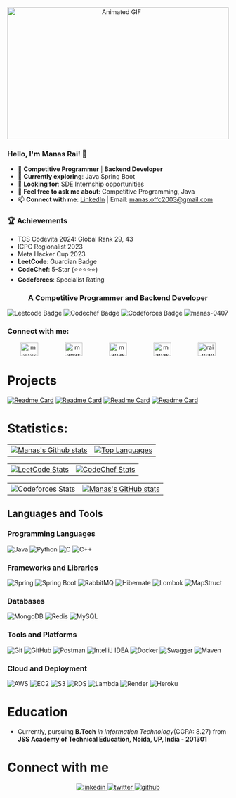 <div align="center">
  <img src="https://user-images.githubusercontent.com/74038190/226190894-18e959ba-d458-4a94-ac44-790190f2a947.gif" alt="Animated GIF" height="300" style="width: 100%; max-width: 100%;" />
</div>


### Hello, I'm Manas Rai! 👋
- 🔭 **Competitive Programmer** | **Backend Developer**
- 🌱 **Currently exploring**: Java Spring Boot
- 🤔 **Looking for**: SDE Internship opportunities
- 💬 **Feel free to ask me about**: Competitive Programming, Java
- 📫 **Connect with me**: [LinkedIn](https://www.linkedin.com/in/manas-rai2003/) | Email: [manas.offc2003@gmail.com](mailto:manas.offc2003@gmail.com)

### 🏆 Achievements
  - TCS Codevita 2024: Global Rank 29, 43
  - ICPC Regionalist 2023
  - Meta Hacker Cup 2023
- **LeetCode**: Guardian Badge
- **CodeChef**: 5-Star (⭐⭐⭐⭐⭐)
- **Codeforces**: Specialist Rating



<h3 align="center">A Competitive Programmer and Backend Developer</h3>

![Leetcode Badge](https://cp-logo.vercel.app/leetcode/manas_47?logo=true)
![Codechef Badge](https://cp-logo.vercel.app/codechef/manas_rai?logo=true)
![Codeforces Badge](https://codeforces-readme-stats.vercel.app/api/badge?username=ManasR_2003)
<img src="https://komarev.com/ghpvc/?username=manas-0407&label=Profile%20views&color=0e75b6&style=flat" alt="manas-0407" />

<h3 align="left">Connect with me:</h3>
<p align="left" style="display: flex; justify-content: space-between;">
  <a href="https://leetcode.com/manas_47/" target="_blank" style="flex-grow: 1; text-align: center;">
    <img src="https://raw.githubusercontent.com/rahuldkjain/github-profile-readme-generator/master/src/images/icons/Social/leet-code.svg" alt="manas_47" height="30" width="40" />
  </a>
  <a href="https://www.codechef.com/users/manas_rai" target="_blank" style="flex-grow: 1; text-align: center;">
    <img src="https://cdn.jsdelivr.net/npm/simple-icons@3.1.0/icons/codechef.svg" alt="manas_rai" height="30" width="40" />
  </a>
  <a href="https://codeforces.com/profile/manasr_2003" target="_blank" style="flex-grow: 1; text-align: center;">
    <img src="https://raw.githubusercontent.com/rahuldkjain/github-profile-readme-generator/master/src/images/icons/Social/codeforces.svg" alt="manasr_2003" height="30" width="40" />
  </a>
  <a href="https://linkedin.com/in/manas-rai2003/" target="_blank" style="flex-grow: 1; text-align: center;">
    <img src="https://raw.githubusercontent.com/rahuldkjain/github-profile-readme-generator/master/src/images/icons/Social/linked-in-alt.svg" alt="manas-rai2003" height="30" width="40" />
  </a>
  <a href="https://twitter.com/rai_manas47" target="_blank" style="flex-grow: 1; text-align: center;">
    <img src="https://raw.githubusercontent.com/rahuldkjain/github-profile-readme-generator/master/src/images/icons/Social/twitter.svg" alt="rai_manas47" height="30" width="40" />
  </a>
</p>


# Projects  

[![Readme Card](https://github-readme-stats.vercel.app/api/pin/?username=manas-0407&repo=Code-On-Cloud&theme=highcontrast)](https://github.com/manas-0407/Code-On-Cloud)
[![Readme Card](https://github-readme-stats.vercel.app/api/pin/?username=manas-0407&repo=TechHunt&theme=nightowl)](https://github.com/manas-0407/TechHunt)
[![Readme Card](https://github-readme-stats.vercel.app/api/pin/?username=manas-0407&repo=MMIL_Recruitment&theme=nightowl)](https://github.com/manas-0407/MMIL_Recruitment)
[![Readme Card](https://github-readme-stats.vercel.app/api/pin/?username=manas-0407&repo=CoC_Server&theme=highcontrast)](https://github.com/manas-0407/CoC_Server)

# Statistics:
<table>
  <tr>
    <td>
      <a href="https://github-profile-summary-cards.vercel.app/api/cards/profile-details?username=manas-0407&theme=github_dark">
        <img src="https://github-profile-summary-cards.vercel.app/api/cards/profile-details?username=manas-0407&theme=github_dark" alt="Manas's Github stats" />
      </a>
    </td>
    <td>
      <a href="https://github-readme-stats.vercel.app/api/top-langs/?username=manas-0407&layout=compact&theme=dark&hide_border=false&include_all_commits=true&count_private=true">
        <img src="https://github-readme-stats.vercel.app/api/top-langs/?username=manas-0407&theme=dark&hide_border=false&include_all_commits=true&count_private=true&layout=compact" alt="Top Languages" />
      </a>
    </td>
  </tr>
</table>


<table>
  <tr>
    <td>
      <a href="https://leetcode.com/manas_47/" target="_blank">
        <img src="https://leetcard.jacoblin.cool/manas_47?theme=dark&font=Mukta%20Mahee&ext=contest" alt="LeetCode Stats" />
      </a>
    </td>
    <td>
      <a href="https://www.codechef.com/users/manas_rai" target="_blank">
        <img src="https://codechef-readme-stats.onrender.com/manas_rai?v=1&theme=dark" alt="CodeChef Stats" />
      </a>
    </td>
  </tr>
</table>


<table>
  <tr>
    <td>
      <img src="https://codeforces-readme-stats.vercel.app/api/card?username=ManasR_2003&theme=radical" alt="Codeforces Stats" />
    </td>
    <td>
      <a href="https://github-readme-stats.vercel.app/api?username=manas-0407&show_icons=true&theme=radical">
    <img src="https://github-readme-stats.vercel.app/api?username=manas-0407&show_icons=true&theme=radical" alt="Manas's GitHub stats" />
</a>
    </td>
  </tr>
</table>

## Languages and Tools

### Programming Languages
![Java](https://img.shields.io/badge/Java-%23ED8B00.svg?style=for-the-badge&logo=java&logoColor=white)
![Python](https://img.shields.io/badge/Python-3670A0?style=for-the-badge&logo=python&logoColor=ffdd54)
![C](https://img.shields.io/badge/C-%2300599C.svg?style=for-the-badge&logo=c&logoColor=white)
![C++](https://img.shields.io/badge/c++-%2300599C.svg?style=for-the-badge&logo=c%2B%2B&logoColor=white) 

### Frameworks and Libraries
![Spring](https://img.shields.io/badge/Spring-6DB33F?style=for-the-badge&logo=spring&logoColor=white)
![Spring Boot](https://img.shields.io/badge/Spring_Boot-F2F4F9?style=for-the-badge&logo=spring-boot)
![RabbitMQ](https://img.shields.io/badge/RabbitMQ-FF6600?style=for-the-badge&logo=rabbitmq&logoColor=white)
![Hibernate](https://img.shields.io/badge/Hibernate-59666C?style=for-the-badge&logo=hibernate&logoColor=white)
![Lombok](https://img.shields.io/badge/Lombok-%23007ACC.svg?style=for-the-badge&logo=lombok&logoColor=white)
![MapStruct](https://img.shields.io/badge/MapStruct-8E44AD?style=for-the-badge&logo=mapstruct&logoColor=white)


### Databases
![MongoDB](https://img.shields.io/badge/MongoDB-%234ea94b.svg?style=for-the-badge&logo=mongodb&logoColor=white)
![Redis](https://img.shields.io/badge/Redis-DC382D?style=for-the-badge&logo=redis&logoColor=white)
![MySQL](https://img.shields.io/badge/MySQL-%234479A1.svg?style=for-the-badge&logo=mysql&logoColor=white)

### Tools and Platforms
![Git](https://img.shields.io/badge/Git-%23F05033.svg?style=for-the-badge&logo=git&logoColor=white)
![GitHub](https://img.shields.io/badge/GitHub-%23121011.svg?style=for-the-badge&logo=github&logoColor=white)
![Postman](https://img.shields.io/badge/Postman-FF6C37?style=for-the-badge&logo=postman&logoColor=white)
![IntelliJ IDEA](https://img.shields.io/badge/IntelliJ_IDEA-000000?style=for-the-badge&logo=intellij-idea&logoColor=white)
![Docker](https://img.shields.io/badge/Docker-2496ED?style=for-the-badge&logo=docker&logoColor=white)
![Swagger](https://img.shields.io/badge/Swagger-85EA2D?style=for-the-badge&logo=swagger&logoColor=black)
![Maven](https://img.shields.io/badge/Maven-C71A36?style=for-the-badge&logo=apachemaven&logoColor=white)

### Cloud and Deployment
![AWS](https://img.shields.io/badge/AWS-%23FF9900.svg?style=for-the-badge&logo=amazon-aws&logoColor=white)
![EC2](https://img.shields.io/badge/Amazon%20EC2-FF9900?style=for-the-badge&logo=amazon-ec2&logoColor=white)
![S3](https://img.shields.io/badge/Amazon%20S3-569A31?style=for-the-badge&logo=amazon-s3&logoColor=white)
![RDS](https://img.shields.io/badge/Amazon%20RDS-527FFF?style=for-the-badge&logo=amazon-rds&logoColor=white)
![Lambda](https://img.shields.io/badge/AWS%20Lambda-FF9900?style=for-the-badge&logo=aws-lambda&logoColor=white)
![Render](https://img.shields.io/badge/Render-645BFF?style=for-the-badge&logo=render&logoColor=white)
![Heroku](https://img.shields.io/badge/Heroku-430098?style=for-the-badge&logo=heroku&logoColor=white)


# Education
- Currently, pursuing **B.Tech** *in Information Technology*(CGPA: 8.27) from **JSS Academy of Technical Education, Noida, UP, India - 201301**
  
# Connect with me  
<div align="center">
 <a href="https://www.linkedin.com/in/manas-rai2003/" >
<img src=https://img.shields.io/badge/linkedin-%231E77B5.svg?&style=for-the-badge&logo=linkedin&logoColor=white alt=linkedin style="margin-bottom: 5px;" />
</a>
<a href="https://x.com/rai_manas47" target="_blank">
<img src=https://img.shields.io/badge/twitter-%2300acee.svg?&style=for-the-badge&logo=twitter&logoColor=white alt=twitter style="margin-bottom: 5px;" />
</a>
<a href="https://github.com/manas-0407" >
<img src=https://img.shields.io/badge/github-%2324292e.svg?&style=for-the-badge&logo=github&logoColor=white alt=github style="margin-bottom: 5px;" />
</a>


